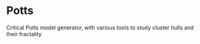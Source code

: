# Potts
Critical Potts model generator, with various tools to study cluster hulls and their fractality

